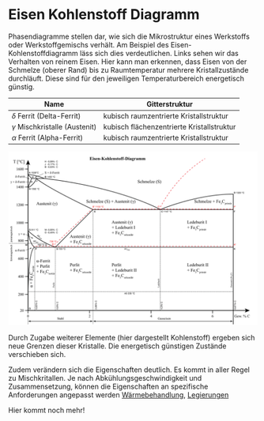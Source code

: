 # Eisen Kohlenstoff Diagramm
Phasendiagramme stellen dar, wie sich die Mikrostruktur eines Werkstoffs oder Werkstoffgemischs verhält. Am Beispiel des Eisen-Kohlenstoffdiagramm läss sich dies verdeutlichen. Links sehen wir das Verhalten von reinem Eisen. Hier kann man erkennen, dass Eisen von der Schmelze (oberer Rand) bis zu Raumtemperatur mehrere Kristallzustände durchläuft. Diese sind für den jeweiligen Temperaturbereich energetisch günstig.

| Name | Gitterstruktur |
|---|---|
|$\delta$ Ferrit (Delta-Ferrit)| kubisch raumzentrierte Kristallstruktur|
| $\gamma$ Mischkristalle (Austenit)| kubisch flächenzentrierte Kristallstruktur|
|$\alpha$ Ferrit (Alpha-Ferrit) | kubisch raumzentrierte Kristallstruktur|

![](../../Figures/EisenKohlenstoffDiagramm.svg)

Durch Zugabe weiterer Elemente (hier dargestellt Kohlenstoff) ergeben sich neue Grenzen dieser Kristalle. Die energetisch günstigen Zustände verschieben sich.

Zudem verändern sich die Eigenschaften deutlich. Es kommt in aller Regel zu Mischkritallen. Je nach Abkühlungsgeschwindigkeit und Zusammensetzung, können die Eigenschaften an spezifische Anforderungen angepasst werden [Wärmebehandlung](@ref "Wärmebehandlung"), [Legierungen](@ref "Legierungen")

Hier kommt noch mehr!